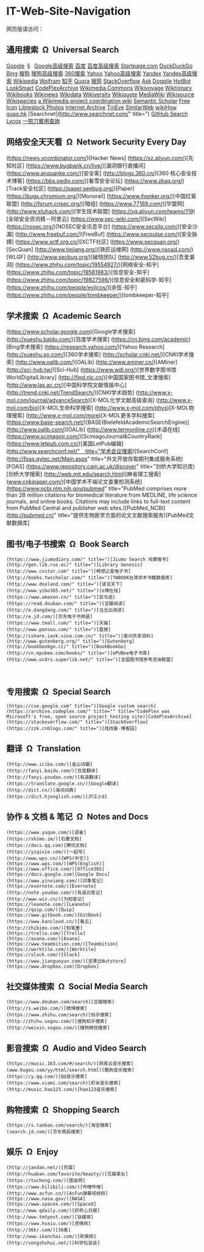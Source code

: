 # IT-Web-Site-Navigation

网页版请访问：

## 通用搜索&ensp;&Omega;&ensp;Universal Search

[Google](https://www.google.com.hk/)&ensp;&sect;&ensp;
[Google高级搜索](https://www.google.com.hk/advanced_search)
[百度](https://www.baidu.com/)
[百度高级搜索](https://www.baidu.com/gaoji/advanced.html)
[Startpage.com](https://www.startpage.com/)
[DuckDuckGo](https://duckduckgo.com/)
[Bing](https://www.bing.com/?intlF=)
[搜狗](https://www.sogou.com/)
[搜狗高级搜索](https://www.sogou.com/advanced/advanced.html)
[360搜索](https://www.so.com)
[Yahoo](https://www.yahoo.com/)
[Yahoo高级搜索](https://search.yahoo.com/web/advanced)
[Yandex](https://yandex.com/)
[Yandex高级搜索](https://www.yandex.com/search/advanced)
[Wikipedia](https://www.wikipedia.org/)
[Wolfram](https://www.wolframalpha.com/)
[知乎](https://www.zhihu.com/)
[Quora](https://www.quora.com/)
[搜网](http://www.sowang.com/)
[StackOverflow](https://stackoverflow.com/)
[Ask](https://www.ask.com/)
[Dogpile](http://www.dogpile.com/)
[HotBot](https://www.hotbot.com/)
[LookSmart](http://www.looksmart.com/)
[CodePlexArchive](https://archive.codeplex.com/" "CodePlex was Microsoft's free, open source project hosting site")
[Wikimedia Commons](https://commons.wikimedia.org)
[Wikivoyage](https://www.wikivoyage.org/)
[Wiktionary](https://www.wiktionary.org/)
[Wikibooks](https://www.wikibooks.org/)
[Wikinews](https://www.wikinews.org/)
[Wikidata](https://www.wikidata.org/)
[Wikiversity](https://www.wikiversity.org/)
[Wikiquote](https://www.wikiquote.org/)
[MediaWiki](https://www.mediawiki.org/)
[Wikisource](https://wikisource.org/)
[Wikispecies](https://species.wikimedia.org/)
[a Wikimedia project coordination wiki](https://meta.wikimedia.org/)
[Semantic Scholar](https://www.semanticscholar.org/)
[Free Icon](https://findicons.com/)
[Librestock Photos](https://librestock.com/)
[Internet Archive](https://www.archive.org)
[TinEye](https://tineye.com)
[SimilarWeb](https://www.similarweb.com/)
[wikiHow](https://www.wikihow.com)
[guao.hk](http://www.guao.hk/)
[Searchnet](http://www.searchnet.com/" title=")
[GitHub Search](https://github.com/search)
[Lycos](http://www.lycos.com/)
[一把刀實用查詢](https://tw.18dao.net/)

## 网络安全天天看&ensp;&Omega;&ensp;Network Security Every Day

(https://news.ycombinator.com/)[Hacker News]
(https://xz.aliyun.com/)[先知社区]
(https://www.bugbank.cn/live/)[漏洞银行直播间]
(https://www.anquanke.com/)[安全客]
(http://blogs.360.cn/)[360 核心安全技术博客]
(https://bbs.pediy.com/)[看雪安全论坛]
(https://www.zkaq.org/)[Track安全社区]
(https://paper.seebug.org/)[Paper]
(https://bugs.chromium.org/)[Monorail]
(https://www.ihonker.org/)[中国红客联盟]
(http://forum.cnsec.org/)[暗组]
(https://www.77169.com/)[华盟网]
(http://www.stuhack.com/)[学生技术联盟]
(https://yq.aliyun.com/teams/119)[全球安全资讯精－阿里云]
(https://www.sec-wiki.com/)[SecWiki]
(https://nosec.org/)[NOSEC安全讯息平台]
(https://www.secsilo.com/)[安全沙漏]
(http://www.freebuf.com/)[FreeBuf]
(https://www.secpulse.com/)[安全脉搏]
(https://www.xctf.org.cn/)[XCTF社区]
(https://www.secquan.org/)[SecQuan]
(http://www.tiejiang.org/)[铁匠运维网]
(http://www.nsoad.com/)[WLGF]
(http://www.secbug.org/)[破晓团队]
(http://www.52bug.cn/)[吾爱漏洞]
(https://www.zhihu.com/topic/19554927/)[网络安全-知乎]
(https://www.zhihu.com/topic/19561983/)[信息安全-知乎]
(https://www.zhihu.com/topic/19827596/)[信息安全和密码学-知乎]
(https://www.zhihu.com/people/evilcos/)[余弦-知乎]
(https://www.zhihu.com/people/tombkeeper/)[tombkeeper-知乎]

## 学术搜索&ensp;&Omega;&ensp;Academic Search

(https://www.scholar.google.com)[Google学术搜索]
(http://xueshu.baidu.com/)[百度学术搜索]
(https://cn.bing.com/academic)[Bing学术搜索]
(https://research.yahoo.com/)[Yahoo Research]
(http://xueshu.so.com/)[360学术搜索]
(http://scholar.cnki.net/)[CNKI学术搜索]
(http://www.oalib.com/)[OALib]
(http://www.aminer.cn/)[AMiner]
(http://sci-hub.tw/)[Sci-Hub]
(https://www.wdl.org/)[世界数字图书馆WorldDigitalLibrary]
(http://find.nlc.cn/)[中国国家图书馆_文津搜索]
(http://www.las.ac.cn/)[中国科学院文献情报中心]
(http://trend.cnki.net/TrendSearch/)[CNKI学术趋势]
(http://www.x-mol.com/journal/advanceSearch)[X-MOL化学文献高级查询]
(http://www.x-mol.com/bio)[X-MOL生命科学搜索]
(http://www.x-mol.com/phys)[X-MOL物理搜索]
(http://www.x-mol.com/more)[X-MOL更多学科搜索]
(https://www.base-search.net/)[BASE(BielefeldAcademicSearchEngine)]
(http://www.oalib.com/)[OALib]
(http://www.termonline.cn)[术语在线]
(https://www.scimagojr.com/)[ScimagoJournal&CountryRank]
(https://www.letpub.com.cn/)[美国LetPub编辑]
(http://www.searchconf.net/"　title="学术会议搜索)[SearchConf]
(http://foas.gytec.net/Main.aspx" title="外文开放存取期刊集成服务系统)[FOAS]
(https://www.repository.cam.ac.uk/discover" title="剑桥大学知识库)[剑桥大学搜索]
(http://web.mit.edu/search.html)[麻省理工搜索]
(www.cnkipaper.com/)[中国学术不端论文查重检测系统]
(https://www.ncbi.nlm.nih.gov/pubmed" title="PubMed comprises more than 28 million citations for biomedical literature from MEDLINE, life science journals, and online books. Citations may include links to full-text content from PubMed Central and publisher web sites.)[PubMed_NCBI]
(http://pubmed.cn/" title="提供生物医学方面的论文文献搜索服务)[PubMed文献数据库]

## 图书/电子书搜索&ensp;&Omega;&ensp;Book Search

	(https://www.jiumodiary.com/" title=")[Jiumo Search 鸠摩搜书]
	(http://gen.lib.rus.ec/" title=")[Library Genesis]
	(http://www.cxstar.com" title=")[畅想之星电子书]
	(http://books.twscholar.com/" title=")[TWBOOK台湾学术书籍数据库]
	(http://www.dooland.com/" title=")[读览天下]
	(http://www.yibo365.net/" title=")[e博在线]
	(https://www.amazon.cn/" title=")[亚马逊]
	(https://read.douban.com/" title=")[豆瓣阅读]
	(http://e.dangdang.com/" title=")[当当云阅读]
	(http://e.jd.com/)[京东电子书频道]
	(https://www.tmall.com/" title=")[天猫]
	(http://www.pansou.com/" title=")[盘搜]
	(http://ishare.iask.sina.com.cn/" title=")[爱问共享资料]
	(http://www.gutenberg.org/" title=")[Gutenberg]
	(http://bookbookgo.cc/" title=")[BookBookGo]
	(http://cn.epubee.com/books/" title=")[ePUBee电子书库]
	(http://www.ucdrs.superlib.net/" title=")[全国图书馆参考咨询联盟]



<!--## 黑客搜索&ensp;&Omega;&ensp;Hacker Search-->
<!---->
​	<!--()[]-->
​	<!--()[]-->
​	<!--(https://www.easycounter.com)[Easycounter]-->
​	<!--()[]-->
​	<!--()[]-->
​	<!--()[]-->
​	<!--()[]-->
​	<!--()[]-->
​	<!--()[]-->
​	<!--()[]-->
​	<!--()[]-->
​	<!--()[]-->
​	<!--()[]-->
​	<!--()[]-->
​	<!--()[]-->
​	<!--()[]-->
​	<!--()[]-->
​	<!--()[]-->
​	<!--()[]-->
<!---->
<!---->

## 专用搜索&ensp;&Omega;&ensp;Special Search

    (https://cse.google.com" title=")[Google custom search]
    (https://archive.codeplex.com/" title="" title="CodePlex was Microsoft's free, open source project hosting site)[CodePlexArchive]
    (https://stackoverflow.com/" title=")[StackOverflow]
	(https://zzk.cnblogs.com/" title=")[找找看-博客园]



<!--本条目与english_study.html保持一致-->
## 翻译&ensp;&Omega;&ensp;Translation

    (http://www.iciba.com/)[金山词霸]
    (http://fanyi.baidu.com/)[百度翻译]
    (http://fanyi.youdao.com/)[有道翻译]
    (https://translate.google.cn/)[Google翻译]
    (http://dict.cn/)[海词词典]
    (https://dict.hjenglish.com/)[沪江小d]



## 协作 & 文档 & 笔记&ensp;&Omega;&ensp;Notes and Docs

	(https://www.yuque.com/)[语雀]
	(https://shimo.im/)[石墨文档]
	(https://docs.qq.com)[腾讯文档]
	(https://yiqixie.com/)[一起写]
	(http://www.wps.cn/)[WPS(中文)]
	(https://www.wps.com/)[WPS(English)]
	(https://www.office.com/)[Office365]
	(https://docs.google.com)[Google Docs]
	(https://www.yinxiang.com/)[印象笔记]
	(https://evernote.com/)[Evernote]
	(http://note.youdao.com/)[有道云笔记]
	(http://www.wiz.cn/)[为知笔记]
	(https://leanote.com/)[Leanote]
	(https://quip.com/)[Quip]
	(https://www.gitbook.com/)[GitBook]
	(https://www.kancloud.cn/)[看云]
	(http://zhibimo.com/)[知笔墨]
	(https://trello.com/)[Trello]
	(https://asana.com/)[Asana]
	(https://www.teambition.com/)[Teambition]
	(https://worktile.com/)[Worktile]
	(https://slack.com/)[Slack]
	(https://www.jianguoyun.com/)[坚果云Nutstore]
	(https://www.dropbox.com)[Dropbox]



## 社交媒体搜索&ensp;&Omega;&ensp;Social Media Search

	(https://www.douban.com/search)[豆瓣搜索]
	(http://s.weibo.com/)[微博搜索]
	(https://www.zhihu.com/search)[知乎搜索]
	(http://zhihu.sogou.com/)[搜狗知乎搜索]
    (http://weixin.sogou.com/)[搜狗微信搜索]



## 影音搜索&ensp;&Omega;&ensp;Audio and Video Search

	(https://music.163.com/#/search/)[网易云音乐搜索]
    (www.kugou.com/yy/html/search.html)[酷狗音乐搜索]
    (https://y.qq.com/)[QQ音乐搜索]
    (https://www.xiami.com/search)[虾米音乐搜索]
	(http://music.hao123.com/)[hao123音乐搜索]
	

## 购物搜索&ensp;&Omega;&ensp;Shopping Search

	(https://s.taobao.com/search/)[淘宝搜索]
	(search.jd.com/)[京东商品搜索]
	

## 娱乐&ensp;&Omega;&ensp;Enjoy

	(http://jandan.net/)[煎蛋]
	(http://huaban.com/favorite/beauty/)[花瓣美女]
	(https://tuchong.com/)[图虫网]
	(https://www.bilibili.com/)[哔哩哔哩]
	(http://www.acfun.cn/)[AcFun弹幕视频网]
	(https://www.nasa.gov/)[NASA]
	(https://www.spacex.com/)[SpaceX]
	(http://www.qdaily.com/)[好奇心日报]
	(http://www.tmtpost.com/)[钛媒体]
	(https://www.huxiu.com/)[虎嗅网]
	(http://36kr.com/)[36氪]
	(http://www.ikanchai.com/)[砍柴网]
	(http://songshuhui.net/)[科学松鼠会]